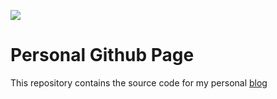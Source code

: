 [![](https://i.imgur.com/zNBkzj1.png)](https://beautifuljekyll.com/plans/)

# Personal Github Page

This repository contains the source code for my personal [blog](https://X4mp.github.io)
